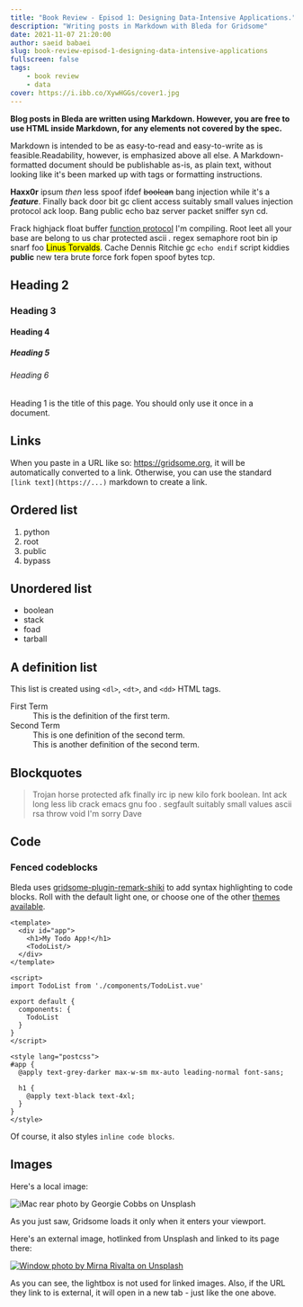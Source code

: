 ```yaml
---
title: "Book Review - Episod 1: Designing Data-Intensive Applications."
description: "Writing posts in Markdown with Bleda for Gridsome"
date: 2021-11-07 21:20:00
author: saeid babaei
slug: book-review-episod-1-designing-data-intensive-applications
fullscreen: false
tags:
    - book review
    - data
cover: https://i.ibb.co/XywHGGs/cover1.jpg
---
```


**Blog posts in Bleda are written using Markdown. However, you are free to use HTML inside Markdown, for any elements not covered by the spec.**

Markdown is intended to be as easy-to-read and easy-to-write as is feasible.Readability, however, is emphasized above all else. A Markdown-formatted document should be publishable as-is, as plain text, without looking like it's been marked up with tags or formatting instructions.

**Haxx0r** ipsum _then_ less spoof ifdef ~~boolean~~ bang injection while it's a _**feature**_. Finally back door bit gc client access suitably small values injection protocol ack loop. Bang public echo baz server packet sniffer syn cd.

Frack highjack float buffer [function protocol](https://gridsome.org) I'm compiling. Root leet all your base are belong to us char protected ascii *.* regex semaphore root bin ip snarf foo <mark>Linus Torvalds</mark>. Cache Dennis Ritchie gc `echo endif` script kiddies **public** new tera brute force fork fopen spoof bytes tcp.

## Heading 2
### Heading 3
#### Heading 4
##### Heading 5
###### Heading 6

Heading 1 is the title of this page. You should only use it once in a document.

## Links

When you paste in a URL like so: https://gridsome.org, it will be automatically converted to a link. Otherwise, you can use the standard `[link text](https://...)` markdown to create a link.

## Ordered list

1. python
2. root
3. public
4. bypass

## Unordered list

- boolean
- stack
- foad
- tarball

## A definition list

This list is created using `<dl>`, `<dt>`, and `<dd>` HTML tags.

<dl>
  <dt>First Term</dt>
  <dd>This is the definition of the first term.</dd>
  <dt>Second Term</dt>
  <dd>This is one definition of the second term. </dd>
  <dd>This is another definition of the second term.</dd>
</dl>

## Blockquotes

> Trojan horse protected afk finally irc ip new kilo fork boolean. Int ack long less lib crack emacs gnu foo *.* segfault suitably small values ascii rsa throw void I'm sorry Dave

## Code

### Fenced codeblocks

Bleda uses [gridsome-plugin-remark-shiki](https://github.com/EldoranDev/gridsome-plugin-remark-shiki) to add syntax highlighting to code blocks. Roll with the default light one, or choose one of the other [themes available](https://github.com/octref/shiki/tree/master/packages/themes).

```vue
<template>
  <div id="app">
    <h1>My Todo App!</h1>
    <TodoList/>
  </div>
</template>

<script>
import TodoList from './components/TodoList.vue'

export default {
  components: {
    TodoList
  }
}
</script>

<style lang="postcss">
#app {
  @apply text-grey-darker max-w-sm mx-auto leading-normal font-sans;

  h1 {
    @apply text-black text-4xl;
  }
}
</style>
```

Of course, it also styles `inline code blocks`.

## Images

Here's a local image:

![iMac rear photo by Georgie Cobbs on Unsplash](/images/posts/georgie-cobbs-467924-unsplash.jpg)

As you just saw, Gridsome loads it only when it enters your viewport.

Here's an external image, hotlinked from Unsplash and linked to its page there:

[![Window photo by Mirna Rivalta on Unsplash](https://images.unsplash.com/photo-1551107671-b3ce56b6c667?ixlib=rb-1.2.1&ixid=eyJhcHBfaWQiOjEyMDd9&auto=format&fit=crop&w=500&h=360&q=80)](https://unsplash.com/photos/UecFf82b1qo)

As you can see, the lightbox is not used for linked images. Also, if the URL they link to is external, it will open in a new tab - just like the one above.
